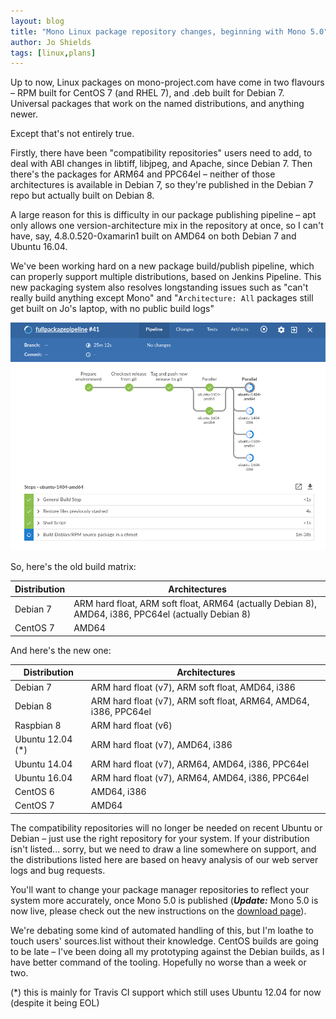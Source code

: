 ```yaml
---
layout: blog
title: "Mono Linux package repository changes, beginning with Mono 5.0"
author: Jo Shields
tags: [linux,plans]
---
```


Up to now, Linux packages on mono-project.com have come in two flavours – RPM built for CentOS 7 (and RHEL 7), and .deb built for Debian 7. Universal packages that work on the named distributions, and anything newer.

Except that's not entirely true.

Firstly, there have been "compatibility repositories" users need to add, to deal with ABI changes in libtiff, libjpeg, and Apache, since Debian 7. Then there's the packages for ARM64 and PPC64el – neither of those architectures is available in Debian 7, so they're published in the Debian 7 repo but actually built on Debian 8.

A large reason for this is difficulty in our package publishing pipeline – apt only allows one version-architecture mix in the repository at once, so I can't have, say, 4.8.0.520-0xamarin1 built on AMD64 on both Debian 7 and Ubuntu 16.04.

We've been working hard on a new package build/publish pipeline, which can properly support multiple distributions, based on Jenkins Pipeline. This new packaging system also resolves longstanding issues such as "can't really build anything except Mono" and "`Architecture: All` packages still get built on Jo's laptop, with no public build logs"

![Mono repo pipeline](/images/mono-repo-changes-pipeline-screenshot.png)

So, here's the old build matrix:

| Distribution | Architectures |
|--------------|---------------|
| Debian 7     | ARM hard float, ARM soft float, ARM64 (actually Debian 8), AMD64, i386, PPC64el (actually Debian 8) |
| CentOS 7     | AMD64         |

And here's the new one:

| Distribution | Architectures |
|--------------|---------------|
| Debian 7     | ARM hard float (v7), ARM soft float, AMD64, i386 |
| Debian 8     | ARM hard float (v7), ARM soft float, ARM64, AMD64, i386, PPC64el |
| Raspbian 8   | ARM hard float (v6) |
| Ubuntu 12.04 (*) | ARM hard float (v7), AMD64, i386 |
| Ubuntu 14.04 | ARM hard float (v7), ARM64, AMD64, i386, PPC64el |
| Ubuntu 16.04 | ARM hard float (v7), ARM64, AMD64, i386, PPC64el |
| CentOS 6     | AMD64, i386 |
| CentOS 7     | AMD64 |

The compatibility repositories will no longer be needed on recent Ubuntu or Debian – just use the right repository for your system. If your distribution isn't listed... sorry, but we need to draw a line somewhere on support, and the distributions listed here are based on heavy analysis of our web server logs and bug requests.

You'll want to change your package manager repositories to reflect your system more accurately, once Mono 5.0 is published (__*Update:*__ Mono 5.0 is now live, please check out the new instructions on the [download page](/download/stable/#download-lin)).

We're debating some kind of automated handling of this, but I'm loathe to touch users' sources.list without their knowledge.
CentOS builds are going to be late – I've been doing all my prototyping against the Debian builds, as I have better command of the tooling. Hopefully no worse than a week or two.

(*) this is mainly for Travis CI support which still uses Ubuntu 12.04 for now (despite it being EOL)
